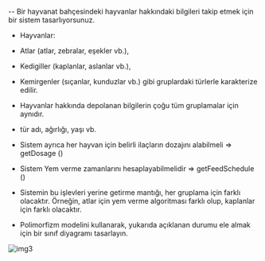 -- Bir hayvanat bahçesindeki hayvanlar hakkındaki bilgileri takip etmek için bir sistem tasarlıyorsunuz.

- Hayvanlar:
- Atlar (atlar, zebralar, eşekler vb.),
- Kedigiller (kaplanlar, aslanlar vb.),
- Kemirgenler (sıçanlar, kunduzlar vb.) gibi gruplardaki türlerle karakterize edilir.
- Hayvanlar hakkında depolanan bilgilerin çoğu tüm gruplamalar için aynıdır.
- tür adı, ağırlığı, yaşı vb.
- Sistem ayrıca her hayvan için belirli ilaçların dozajını alabilmeli => getDosage ()
- Sistem Yem verme zamanlarını hesaplayabilmelidir => getFeedSchedule ()
- Sistemin bu işlevleri yerine getirme mantığı, her gruplama için farklı olacaktır. Örneğin, atlar için yem verme algoritması farklı olup, kaplanlar için farklı olacaktır.

- Polimorfizm modelini kullanarak, yukarıda açıklanan durumu ele almak için bir sınıf diyagramı tasarlayın.

![img3](https://user-images.githubusercontent.com/93317917/168359236-483da6d7-a4a3-48d4-8a90-5aed0594d8e8.png)